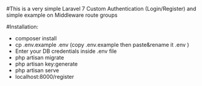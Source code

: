 #This is a very simple Laravel 7 Custom Authentication (Login/Register) and simple example on Middleware route groups

#Installation:
- composer install
- cp .env.example .env (copy .env.example then paste&rename it .env )
- Enter your DB credentials inside .env file
- php artisan migrate
- php artisan key:generate
- php artisan serve
- localhost:8000/register
